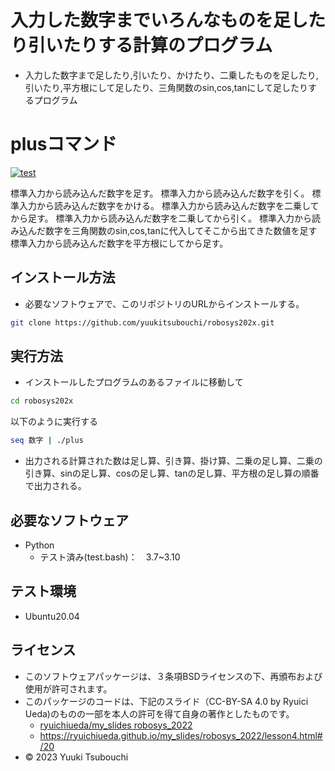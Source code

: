 # 入力した数字までいろんなものを足したり引いたりする計算のプログラム
* 入力した数字まで足したり,引いたり、かけたり、二乗したものを足したり,引いたり,平方根にして足したり、三角関数のsin,cos,tanにして足したりするプログラム

# plusコマンド
[![test](https://github.com/yuukitsubouchi/robosys202x/actions/workflows/test.yml/badge.svg)](https://github.com/yuukitsubouchi/robosys202x/actions/workflows/test.yml)



標準入力から読み込んだ数字を足す。
標準入力から読み込んだ数字を引く。
標準入力から読み込んだ数字をかける。
標準入力から読み込んだ数字を二乗してから足す。
標準入力から読み込んだ数字を二乗してから引く。
標準入力から読み込んだ数字を三角関数のsin,cos,tanに代入してそこから出てきた数値を足す
標準入力から読み込んだ数字を平方根にしてから足す。

## インストール方法  
* 必要なソフトウェアで、このリポジトリのURLからインストールする。
```bash
git clone https://github.com/yuukitsubouchi/robosys202x.git
```
 
## 実行方法
* インストールしたプログラムのあるファイルに移動して
```bash
cd robosys202x
```
以下のように実行する
```bash 
seq 数字 | ./plus
```
* 出力される計算された数は足し算、引き算、掛け算、二乗の足し算、二乗の引き算、sinの足し算、cosの足し算、tanの足し算、平方根の足し算の順番で出力される。
## 必要なソフトウェア
* Python
  * テスト済み(test.bash)：　3.7~3.10

## テスト環境
* Ubuntu20.04

## ライセンス
* このソフトウェアパッケージは、３条項BSDライセンスの下、再頒布および使用が許可されます。
* このパッケージのコードは、下記のスライド（CC-BY-SA 4.0 by Ryuici Ueda)のものの一部を本人の許可を得て自身の著作としたものです。
   * [ryuichiueda/my_slides robosys_2022](https://github.com/ryuichiueda/my_slides/tree/master/robosys_2022)
   * https://ryuichiueda.github.io/my_slides/robosys_2022/lesson4.html#/20
* © 2023 Yuuki Tsubouchi
